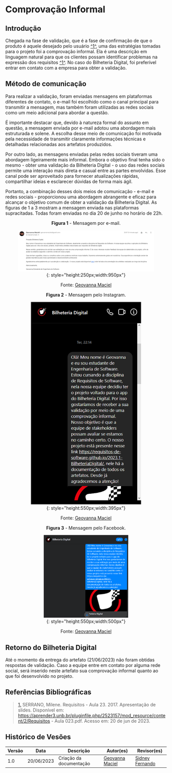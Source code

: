 # Comprovação Informal

## Introdução

Chegada na fase de validação, que é a fase de confirmação de que o produto é aquele desejado pelo usuário <a id="REF1" href="#anchor_1">^1^</a>, uma das estratégias tomadas para o projeto foi a comprovação informal. Ela é uma descrição em linguagem natural para que os clientes possam identificar problemas na expressão dos requisitos <a id="REF1" href="#anchor_1">^1^</a>. No caso do Bilheteria Digital, foi preferível entrar em contato com a empresa para obter a validação.

## Método de comunicação
Para realizar a validação, foram enviadas mensagens em plataformas diferentes de contato, o e-mail foi escolhido como o canal principal para transmitir a mensagem, mas também foram utilizadas as redes sociais como um meio adicional para abordar a questão. 

É importante destacar que, devido à natureza formal do assunto em questão, a mensagem enviada por e-mail adotou uma abordagem mais estruturada e solene. A escolha desse meio de comunicação foi motivada pela necessidade de transmitir claramente informações técnicas e detalhadas relacionadas aos artefatos produzidos.

Por outro lado, as mensagens enviadas pelas redes sociais tiveram uma abordagem ligeiramente mais informal. Embora o objetivo final tenha sido o mesmo - obter uma validação da Bilheteria Digital - o uso das redes sociais permite uma interação mais direta e casual entre as partes envolvidas. Esse canal pode ser aproveitado para fornecer atualizações rápidas, compartilhar ideias e esclarecer dúvidas de forma mais ágil.

Portanto, a combinação desses dois meios de comunicação - e-mail e redes sociais - proporcionou uma abordagem abrangente e eficaz para alcançar o objetivo comum de obter a validação da Bilheteria Digital. As figuras de 1 a 3 mostram a mensagem enviada nas plataformas supracitadas. Todas foram enviadas no dia 20 de junho no horário de 22h.

<center>

**Figura 1** - Mensagem por e-mail.

<font><figure markdown>![Mensagem por e-mail.](../assets/verificacao/validacao-email.png){: style="height:250px;width:950px"}

Fonte: [Geovanna Maciel](https://github.com/manuziny)

**Figura 2** - Mensagem pelo Instagram.

<font><figure markdown>![Mensagem pelo Instagram.](../assets/verificacao/validacao-insta.png){: style="height:550px;width:395px"}

Fonte: [Geovanna Maciel](https://github.com/manuziny)

**Figura 3** - Mensagem pelo Facebook.

<font><figure markdown>![Mensagem pelo Instagram.](../assets/verificacao/validacao-faces.png){: style="height:550px;width:500px"}

Fonte: [Geovanna Maciel](https://github.com/manuziny)

</center>

## Retorno do Bilheteria Digital
Até o momento da entrega do artefato (21/06/2023) não foram obtidas respostas de validação. Caso a equipe entre em contato por alguma rede social, será inserido neste artefato sua comprovação informal quanto ao que foi desenvolvido no projeto.

## Referências Bibliográficas

> <a id="anchor_1" href="#REF1">1.</a> SERRANO, Milene. Requisitos - Aula 23. 2017. Apresentação de slides. Disponível em: https://aprender3.unb.br/pluginfile.php/2523157/mod_resource/content/2/Requisitos - Aula 023.pdf. Acesso em: 20 de jun de 2023.

## Histórico de Vesões

| Versão | Data | Descrição | Autor(es) | Revisor(es) |
| --- | --- | --- | --- | --- |
| 1.0 | 20/06/2023 | Criação da documentação | [Geovanna Maciel](https://github.com/manuziny) | [Sidney Fernando](https://github.com/nando3d3) |

